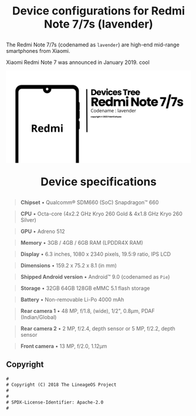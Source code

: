 <p align="center" style="font-size:30px"><b>Device configurations for Redmi Note 7/7s (lavender)</b></p>

The Redmi Note 7/7s (codenamed as ``lavender``) are high-end mid-range smartphones from Xiaomi.

Xiaomi Redmi Note 7 was announced in January 2019. cool

![image](https://raw.githubusercontent.com/FebriCahyaa/Png/main/devicetree.png)

<p align="center" style="font-size:30px"><b>Device specifications</b></p>

> **Chipset** • Qualcomm® SDM660 (SoC) Snapdragon™ 660 

> **CPU** • Octa-core (4x2.2 GHz Kryo 260 Gold & 4x1.8 GHz Kryo 260 Silver)

> **GPU** •	Adreno 512

> **Memory** • 3GB / 4GB / 6GB RAM (LPDDR4X RAM)

> **Display** • 6.3 inches, 1080 x 2340 pixels, 19.5:9 ratio, IPS LCD

> **Dimensions** • 159.2 x 75.2 x 8.1 (in mm)

> **Shipped Android version** •	Android™ 9.0 (codenamed as ``Pie``)

> **Storage** •	32GB 64GB 128GB eMMC 5.1 flash storage

> **Battery** •	Non-removable Li-Po 4000 mAh

> **Rear camera 1** • 48 MP, f/1.8, (wide), 1/2", 0.8µm, PDAF (Indian/Global) 

> **Rear camera 2** • 2 MP, f/2.4, depth sensor or 5 MP, f/2.2, depth sensor

> **Front camera** • 13 MP, f/2.0, 1.12µm

## Copyright

```
#
# Copyright (C) 2018 The LineageOS Project
#
#
# SPDX-License-Identifier: Apache-2.0
#
